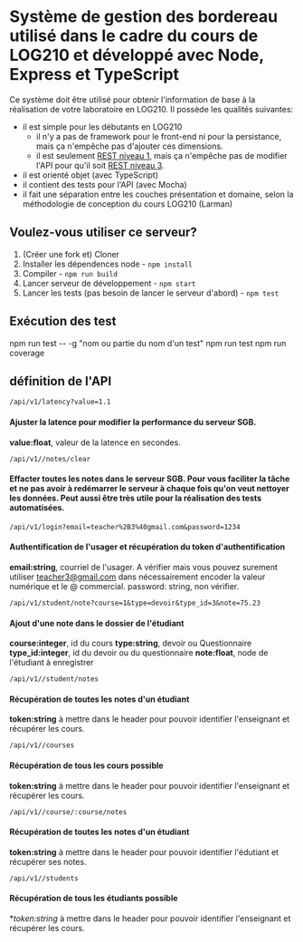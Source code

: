 # Système de gestion des bordereau utilisé dans le cadre du cours de LOG210 et développé avec Node, Express et TypeScript

Ce système doit être utilisé pour obtenir l'information de base à la réalisation de votre laboratoire en LOG210. Il possède les qualités suivantes:

 - il est simple pour les débutants en LOG210
   - il n'y a pas de framework pour le front-end ni pour la persistance, mais ça n'empêche pas d'ajouter ces dimensions.
   - il est seulement [REST niveau 1](https://restfulapi.net/richardson-maturity-model/#level-one), mais ça n'empêche pas de modifier l'API pour qu'il soit [REST niveau 3](https://restfulapi.net/richardson-maturity-model/#level-three). 
 - il est orienté objet (avec TypeScript)
 - il contient des tests pour l'API (avec Mocha)
 - il fait une séparation entre les couches présentation et domaine, selon la méthodologie de conception du cours LOG210 (Larman)

## Voulez-vous utiliser ce serveur?

1. (Créer une fork et) Cloner
2. Installer les dépendences node - ```npm install```
3. Compiler - ```npm run build```
4. Lancer serveur de développement - ```npm start```
5. Lancer les tests (pas besoin de lancer le serveur d'abord) - ```npm test```

## Exécution des test
npm run test -- -g "nom ou partie du nom d'un test"
npm run test
npm run coverage

## définition de l'API

```/api/v1/latency?value=1.1```
#### Ajuster la latence pour modifier la performance du serveur SGB.  
**value:float**, valeur de la latence en secondes.


```/api/v1//notes/clear```
#### Effacter toutes les notes dans le serveur SGB.  Pour vous faciliter la tâche et ne pas avoir à redémarrer le serveur à chaque fois qu'on veut nettoyer les données.  Peut aussi être très utile pour la réalisation des tests automatisées.


```/api/v1/login?email=teacher%2B3%40gmail.com&password=1234```
#### Authentification de l'usager et récupération du token d'authentification
**email:string**, courriel de l'usager.  A vérifier mais vous pouvez surement utiliser teacher3@gmail.com dans nécessairement encoder la valeur numérique et le @ commercial.
password: string, non vérifier. 


```/api/v1/student/note?course=1&type=devoir&type_id=3&note=75.23```
#### Ajout d'une note dans le dossier de l'étudiant
**course:integer**, id du cours
**type:string**,  devoir ou Questionnaire
**type_id:integer**, id du devoir ou du questionnaire
**note:float**, node de l'étudiant à enregistrer


```/api/v1//student/notes```
#### Récupération de toutes les notes d'un étudiant
**token:string** à mettre dans le header pour pouvoir identifier l'enseignant et récupérer les cours.


```/api/v1//courses```
#### Récupération de tous les cours possible
**token:string** à mettre dans le header pour pouvoir identifier l'enseignant et récupérer les cours.


```/api/v1//course/:course/notes```
#### Récupération de toutes les notes d'un étudiant
**token:string** à mettre dans le header pour pouvoir identifier l'édutiant et récupérer ses notes.


```/api/v1//students```
####   Récupération de tous les étudiants possible
**token:string* à mettre dans le header pour pouvoir identifier l'enseignant et récupérer les cours.
